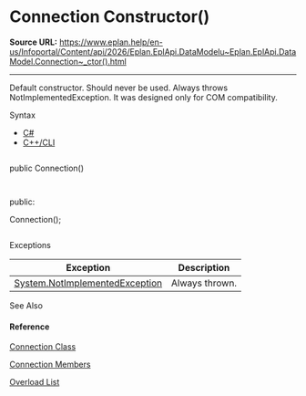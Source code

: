 # Connection Constructor()

**Source URL:** https://www.eplan.help/en-us/Infoportal/Content/api/2026/Eplan.EplApi.DataModelu~Eplan.EplApi.DataModel.Connection~_ctor().html

---

Default constructor. Should never be used. Always throws NotImplementedException. It was designed only for COM compatibility.

Syntax

- [C#](#i-syntax-CS)
- [C++/CLI](#i-syntax-CPP2005)

```
```
public Connection()
```
```

```
```
public:
Connection();
```
```

Exceptions

| Exception | Description |
| --- | --- |
| [System.NotImplementedException](#) | Always thrown. |



See Also

#### Reference

[Connection Class](Eplan.EplApi.DataModelu~Eplan.EplApi.DataModel.Connection.html)
  
[Connection Members](Eplan.EplApi.DataModelu~Eplan.EplApi.DataModel.Connection_members.html)
  
[Overload List](Eplan.EplApi.DataModelu~Eplan.EplApi.DataModel.Connection~_ctor.html)